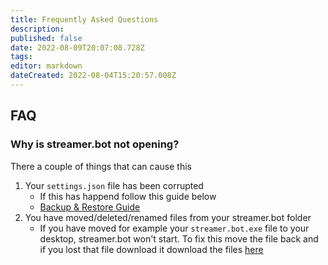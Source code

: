 ```yaml
---
title: Frequently Asked Questions
description: 
published: false
date: 2022-08-09T20:07:08.728Z
tags: 
editor: markdown
dateCreated: 2022-08-04T15:20:57.008Z
---
```


## FAQ
### Why is streamer.bot not opening?

There a couple of things that can cause this
1. Your `settings.json` file has been corrupted
   * If this has happend follow this guide below
   * [<i class="mdi mdi-backup-restore primary--text"></i> Backup & Restore Guide](/en/Backup)
2. You have moved/deleted/renamed files from your streamer.bot folder
   * If you have moved for example your `streamer.bot.exe` file to your desktop, streamer.bot won't start. To fix this move the file back and if you lost that file download it download the files [here](https://streamer.bot)